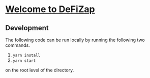 # [Welcome to DeFiZap](https://defizap.com)

## Development
The following code can be run locally by running the following two commands.

1. `yarn install`
2. `yarn start`

on the root level of the directory.
